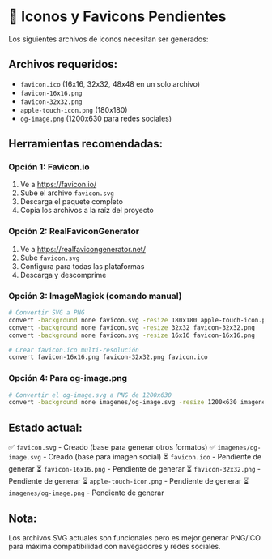 # 📱 Iconos y Favicons Pendientes

Los siguientes archivos de iconos necesitan ser generados:

## Archivos requeridos:
- `favicon.ico` (16x16, 32x32, 48x48 en un solo archivo)
- `favicon-16x16.png` 
- `favicon-32x32.png`
- `apple-touch-icon.png` (180x180)
- `og-image.png` (1200x630 para redes sociales)

## Herramientas recomendadas:

### Opción 1: Favicon.io
1. Ve a https://favicon.io/
2. Sube el archivo `favicon.svg`
3. Descarga el paquete completo
4. Copia los archivos a la raíz del proyecto

### Opción 2: RealFaviconGenerator
1. Ve a https://realfavicongenerator.net/
2. Sube `favicon.svg`
3. Configura para todas las plataformas
4. Descarga y descomprime

### Opción 3: ImageMagick (comando manual)
```bash
# Convertir SVG a PNG
convert -background none favicon.svg -resize 180x180 apple-touch-icon.png
convert -background none favicon.svg -resize 32x32 favicon-32x32.png
convert -background none favicon.svg -resize 16x16 favicon-16x16.png

# Crear favicon.ico multi-resolución
convert favicon-16x16.png favicon-32x32.png favicon.ico
```

### Opción 4: Para og-image.png
```bash
# Convertir el og-image.svg a PNG de 1200x630
convert -background none imagenes/og-image.svg -resize 1200x630 imagenes/og-image.png
```

## Estado actual:
✅ `favicon.svg` - Creado (base para generar otros formatos)
✅ `imagenes/og-image.svg` - Creado (base para imagen social)
⏳ `favicon.ico` - Pendiente de generar
⏳ `favicon-16x16.png` - Pendiente de generar
⏳ `favicon-32x32.png` - Pendiente de generar
⏳ `apple-touch-icon.png` - Pendiente de generar
⏳ `imagenes/og-image.png` - Pendiente de generar

## Nota:
Los archivos SVG actuales son funcionales pero es mejor generar PNG/ICO 
para máxima compatibilidad con navegadores y redes sociales.
